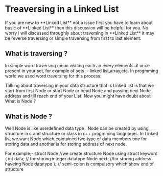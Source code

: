 # Treaversing in a Linked List

<p> If you are new to **Linked List** not a issue first you have to learn about basic of **Linked List** then this discussion will be helpful for you. No worry I will discussed throughly about traversing in **Linked List** it may be reverse traversing or simple traversing from first to last element.</p>

## What is traversing ?
<p> In simple word traversing mean visiting each an every elements at once present in your set, for example of sets :- linked list,array,etc. In progmming world we used word traversing for this process. </p>

<p>Talking about traversing in your data structure that is Linked list is that we start from first Node or start Node or head Node and passing next Node address and till reach end of your List. Now you might have doubt about What is Node ?</p>

## What is Node ?
<p> Well Node is like userdefined data type . Node can be created by using structure in c and structure or class in c++ progmming languages. In Linked list we want Node which cointained two type of data members one for storing data and another is for storing address of next node.
<p>For example;-
  struct Node  //we create structure Node using struct keyword                                                                                                                   
  {
    int data; // for storing integer datatype
    Node next; //for storing address haveing Node datatype
  };  // semi-colon is compulsory which show end of structure </p>
